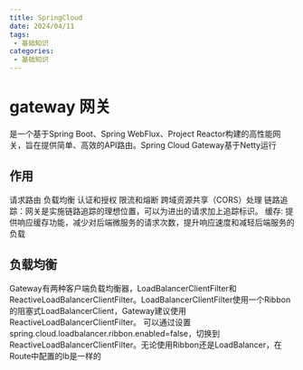```yaml
---
title: SpringCloud
date: 2024/04/11
tags:
 - 基础知识
categories:
 - 基础知识
---
```

 

# gateway 网关
是一个基于Spring Boot、Spring WebFlux、Project Reactor构建的高性能网关，旨在提供简单、高效的API路由。Spring Cloud Gateway基于Netty运行
## 作用
请求路由
负载均衡
认证和授权
限流和熔断
跨域资源共享（CORS）处理
链路追踪：网关是实施链路追踪的理想位置，可以为进出的请求加上追踪标识。
缓存: 提供响应缓存功能，减少对后端微服务的请求次数，提升响应速度和减轻后端服务的负载


## 负载均衡
Gateway有两种客户端负载均衡器，LoadBalancerClientFilter和ReactiveLoadBalancerClientFilter。LoadBalancerClientFilter使用一个Ribbon的阻塞式LoadBalancerClient，Gateway建议使用ReactiveLoadBalancerClientFilter。
可以通过设置spring.cloud.loadbalancer.ribbon.enabled=false，切换到ReactiveLoadBalancerClientFilter。无论使用Ribbon还是LoadBalancer，在Route中配置的lb是一样的
 